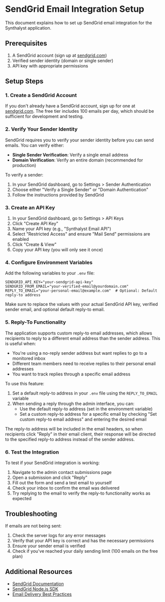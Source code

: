 # SendGrid Email Integration Setup

This document explains how to set up SendGrid email integration for the Synthalyst application.

## Prerequisites

1. A SendGrid account (sign up at [sendgrid.com](https://sendgrid.com/))
2. Verified sender identity (domain or single sender)
3. API key with appropriate permissions

## Setup Steps

### 1. Create a SendGrid Account

If you don't already have a SendGrid account, sign up for one at [sendgrid.com](https://sendgrid.com/). The free tier includes 100 emails per day, which should be sufficient for development and testing.

### 2. Verify Your Sender Identity

SendGrid requires you to verify your sender identity before you can send emails. You can verify either:

- **Single Sender Verification**: Verify a single email address
- **Domain Verification**: Verify an entire domain (recommended for production)

To verify a sender:

1. In your SendGrid dashboard, go to Settings > Sender Authentication
2. Choose either "Verify a Single Sender" or "Domain Authentication"
3. Follow the instructions provided by SendGrid

### 3. Create an API Key

1. In your SendGrid dashboard, go to Settings > API Keys
2. Click "Create API Key"
3. Name your API key (e.g., "Synthalyst Email API")
4. Select "Restricted Access" and ensure "Mail Send" permissions are enabled
5. Click "Create & View"
6. Copy your API key (you will only see it once)

### 4. Configure Environment Variables

Add the following variables to your `.env` file:

```
SENDGRID_API_KEY="your-sendgrid-api-key"
SENDGRID_FROM_EMAIL="your-verified-email@yourdomain.com"
REPLY_TO_EMAIL="your-personal-email@example.com"  # Optional: Default reply-to address
```

Make sure to replace the values with your actual SendGrid API key, verified sender email, and optional default reply-to email.

### 5. Reply-To Functionality

The application supports custom reply-to email addresses, which allows recipients to reply to a different email address than the sender address. This is useful when:

- You're using a no-reply sender address but want replies to go to a monitored inbox
- Different team members need to receive replies to their personal email addresses
- You want to track replies through a specific email address

To use this feature:

1. Set a default reply-to address in your `.env` file using the `REPLY_TO_EMAIL` variable
2. When sending a reply through the admin interface, you can:
   - Use the default reply-to address (set in the environment variable)
   - Set a custom reply-to address for a specific email by checking "Set custom reply-to email address" and entering the desired email

The reply-to address will be included in the email headers, so when recipients click "Reply" in their email client, their response will be directed to the specified reply-to address instead of the sender address.

### 6. Test the Integration

To test if your SendGrid integration is working:

1. Navigate to the admin contact submissions page
2. Open a submission and click "Reply"
3. Fill out the form and send a test email to yourself
4. Check your inbox to confirm the email was delivered
5. Try replying to the email to verify the reply-to functionality works as expected

## Troubleshooting

If emails are not being sent:

1. Check the server logs for any error messages
2. Verify that your API key is correct and has the necessary permissions
3. Ensure your sender email is verified
4. Check if you've reached your daily sending limit (100 emails on the free plan)

## Additional Resources

- [SendGrid Documentation](https://docs.sendgrid.com/)
- [SendGrid Node.js SDK](https://github.com/sendgrid/sendgrid-nodejs)
- [Email Delivery Best Practices](https://sendgrid.com/blog/10-tips-to-keep-email-out-of-the-spam-folder/)
